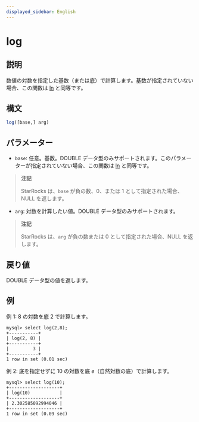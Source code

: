 ```yaml
---
displayed_sidebar: English
---
```


# log

## 説明

数値の対数を指定した基数（または底）で計算します。基数が指定されていない場合、この関数は [ln](../math-functions/ln.md) と同等です。

## 構文

```SQL
log([base,] arg)
```

## パラメーター

- `base`: 任意。基数。DOUBLE データ型のみサポートされます。このパラメーターが指定されていない場合、この関数は [ln](../math-functions/ln.md) と同等です。

> **注記**
>
> StarRocks は、`base` が負の数、0、または 1 として指定された場合、NULL を返します。

- `arg`: 対数を計算したい値。DOUBLE データ型のみサポートされます。

> **注記**
>
> StarRocks は、`arg` が負の数または 0 として指定された場合、NULL を返します。

## 戻り値

DOUBLE データ型の値を返します。

## 例

例 1: 8 の対数を底 2 で計算します。

```Plain
mysql> select log(2,8);
+-----------+
| log(2, 8) |
+-----------+
|         3 |
+-----------+
1 row in set (0.01 sec)
```

例 2: 底を指定せずに 10 の対数を底 *e*（自然対数の底）で計算します。

```Plain
mysql> select log(10);
+-------------------+
| log(10)           |
+-------------------+
| 2.302585092994046 |
+-------------------+
1 row in set (0.09 sec)
```
